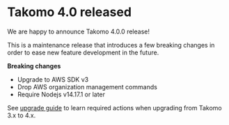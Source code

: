 # Takomo 4.0 released

We are happy to announce Takomo 4.0.0 release!

<!--truncate-->

This is a maintenance release that introduces a few breaking changes in order to ease new feature development in the future. 

**Breaking changes**

- Upgrade to AWS SDK v3
- Drop AWS organization management commands
- Require Nodejs v14.17.1 or later 

See [upgrade guide](/docs/upgrade-guide/from-3-to-4/) to learn required actions when upgrading from Takomo 3.x to 4.x.